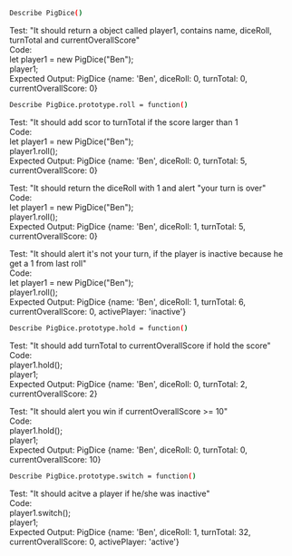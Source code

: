```sh
Describe PigDice()
```
Test: "It should return a object called player1, contains name,  diceRoll, turnTotal and currentOverallScore"\
Code:\
let player1 = new PigDice("Ben");\
player1;\
Expected Output: PigDice {name: 'Ben', diceRoll: 0, turnTotal: 0, currentOverallScore: 0}

```sh
Describe PigDice.prototype.roll = function()
```
Test: "It should add scor to turnTotal if the score larger than 1\
Code:\
let player1 = new PigDice("Ben");\
player1.roll();\
Expected Output: PigDice {name: 'Ben', diceRoll: 0, turnTotal: 5, currentOverallScore: 0}

Test: "It should return the diceRoll with 1 and alert "your turn is over"\
Code:\
let player1 = new PigDice("Ben");\
player1.roll();\
Expected Output: PigDice {name: 'Ben', diceRoll: 1, turnTotal: 5, currentOverallScore: 0}

Test: "It should alert it's not your turn, if the player is inactive because he get a 1 from last roll"\
Code:\
let player1 = new PigDice("Ben");\
player1.roll();\
Expected Output: PigDice {name: 'Ben', diceRoll: 1, turnTotal: 6, currentOverallScore: 0, activePlayer: 'inactive'}

```sh
Describe PigDice.prototype.hold = function()
```
Test: "It should add turnTotal to currentOverallScore if hold the score"\
Code:\
player1.hold();\
player1;\
Expected Output: PigDice {name: 'Ben', diceRoll: 0, turnTotal: 2, currentOverallScore: 2}

Test: "It should alert you win if currentOverallScore >= 10"\
Code:\
player1.hold();\
player1;\
Expected Output: PigDice {name: 'Ben', diceRoll: 0, turnTotal: 0, currentOverallScore: 10}

```sh
Describe PigDice.prototype.switch = function()
```
Test: "It should acitve a player if he/she was inactive"\
Code:\
player1.switch();\
player1;\
Expected Output: PigDice {name: 'Ben', diceRoll: 1, turnTotal: 32, currentOverallScore: 0, activePlayer: 'active'}



